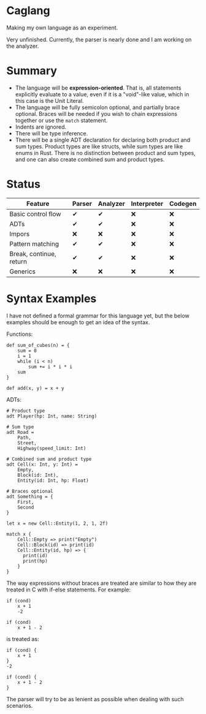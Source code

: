 # Caglang
Making my own language as an experiment.

Very unfinished. Currently, the parser is nearly done and I am working on the analyzer.

# Summary
- The language will be **expression-oriented**. That is, all statements explicitly evaluate to a value, even if it is a "void"-like value, which in this case is the Unit Literal.
- The language will be fully semicolon optional, and partially brace optional. Braces will be needed if you wish to chain expressions together or use the `match` statement.
- Indents are ignored.
- There will be type inference.
- There will be a single ADT declaration for declaring both product and sum types. Product types are like structs, while sum types are like enums in Rust. There is no distinction between product and sum types, and one can also create combined sum and product types.

# Status

| Feature                 | Parser        | Analyzer      |Interpreter  |Codegen     |
| -------------           | ------------- |---------------|-------------|------------|
| Basic control flow      |✔             |✔             |❌           |❌
| ADTs                    |✔             |✔             |❌           |❌
| Impors                    |❌             |❌             |❌           |❌
| Pattern matching        |✔             |✔             |❌           |❌
| Break, continue, return |✔             |✔             |❌           |❌
| Generics                |❌             |❌             |❌           |❌

# Syntax Examples
I have not defined a formal grammar for this language yet, but the below examples should be enough to get an idea of the syntax.

Functions:
```
def sum_of_cubes(n) = {
    sum = 0
    i = 1
    while (i < n)
        sum += i * i * i
    sum
}

def add(x, y) = x + y
```
ADTs:
```
# Product type
adt Player(hp: Int, name: String)

# Sum type
adt Road =
    Path,
    Street,
    Highway(speed_limit: Int)

# Combined sum and product type
adt Cell(x: Int, y: Int) =
    Empty,
    Block(id: Int),
    Entity(id: Int, hp: Float)

# Braces optional
adt Something = {
    First,
    Second
}

let x = new Cell::Entity(1, 2, 1, 2f)

match x {
    Cell::Empty => print("Empty")
    Cell::Block(id) => print(id)
    Cell::Entity(id, hp) => {
      print(id)
      print(hp)
    }
}
```
The way expressions without braces are treated are similar to how they are treated in C with if-else statements. For example:
```
if (cond)
    x + 1
    -2
    
if (cond)
    x + 1 - 2
```
is treated as:
```
if (cond) {
    x + 1
}
-2

if (cond) {
    x + 1 - 2
}
```
The parser will try to be as lenient as possible when dealing with such scenarios.
